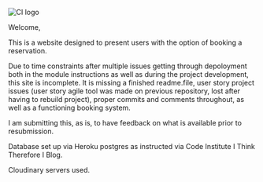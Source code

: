 ![CI logo](https://codeinstitute.s3.amazonaws.com/fullstack/ci_logo_small.png)

Welcome,

This is a website designed to present users with the option of booking a reservation. 

Due to time constraints after multiple issues getting through depoloyment both in the module instructions as well as during the project development, this site is incomplete. It is missing a finished readme.file, user story project issues (user story agile tool was made on previous repository, lost after having to rebuild project), proper commits and comments throughout, as well as a functioning booking system. 

I am submitting this, as is, to have feedback on what is available prior to resubmission. 

Database set up via Heroku postgres as instructed via Code Institute I Think Therefore I Blog.
 
Cloudinary servers used. 
